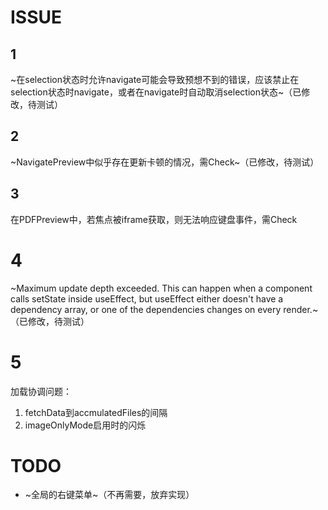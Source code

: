 # ISSUE


## 1 

~在selection状态时允许navigate可能会导致预想不到的错误，应该禁止在selection状态时navigate，或者在navigate时自动取消selection状态~（已修改，待测试）

## 2

~NavigatePreview中似乎存在更新卡顿的情况，需Check~（已修改，待测试）

## 3

在PDFPreview中，若焦点被iframe获取，则无法响应键盘事件，需Check

# 4

~Maximum update depth exceeded. This can happen when a component calls setState inside useEffect, but useEffect either doesn't have a dependency array, or one of the dependencies changes on every render.~（已修改，待测试）

# 5

加载协调问题：

1. fetchData到accmulatedFiles的间隔
2. imageOnlyMode启用时的闪烁

# TODO

- ~全局的右键菜单~（不再需要，放弃实现）